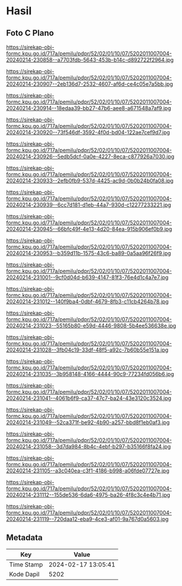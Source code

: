 # Hasil

## Foto C Plano

https://sirekap-obj-formc.kpu.go.id/717a/pemilu/pdpr/52/02/01/10/07/5202011007004-20240214-230858--a7703fdb-5643-453b-b14c-d892722f2964.jpg

https://sirekap-obj-formc.kpu.go.id/717a/pemilu/pdpr/52/02/01/10/07/5202011007004-20240214-230907--2eb136d7-2532-4607-af6d-ce4c05e7a5bb.jpg

https://sirekap-obj-formc.kpu.go.id/717a/pemilu/pdpr/52/02/01/10/07/5202011007004-20240214-230914--18edaa39-bb27-47b6-aee8-a671548a7af9.jpg

https://sirekap-obj-formc.kpu.go.id/717a/pemilu/pdpr/52/02/01/10/07/5202011007004-20240214-230920--73f546df-3592-4f0d-bd04-122ae7cef9d7.jpg

https://sirekap-obj-formc.kpu.go.id/717a/pemilu/pdpr/52/02/01/10/07/5202011007004-20240214-230926--5edb5dcf-0a0e-4227-8eca-c877926a7030.jpg

https://sirekap-obj-formc.kpu.go.id/717a/pemilu/pdpr/52/02/01/10/07/5202011007004-20240214-230933--2efb0fb9-537d-4425-ac9d-0b0b24b0fa08.jpg

https://sirekap-obj-formc.kpu.go.id/717a/pemilu/pdpr/52/02/01/10/07/5202011007004-20240214-230939--6cc7d181-d1eb-44a7-930d-c12277233221.jpg

https://sirekap-obj-formc.kpu.go.id/717a/pemilu/pdpr/52/02/01/10/07/5202011007004-20240214-230945--66bfc49f-4e13-4d20-84ea-915b906ef0b9.jpg

https://sirekap-obj-formc.kpu.go.id/717a/pemilu/pdpr/52/02/01/10/07/5202011007004-20240214-230953--b359d11b-1575-43c6-ba89-0a5aa96f26f9.jpg

https://sirekap-obj-formc.kpu.go.id/717a/pemilu/pdpr/52/02/01/10/07/5202011007004-20240214-231001--9cf0d04d-b639-4147-81f3-76e4d1c4a7e7.jpg

https://sirekap-obj-formc.kpu.go.id/717a/pemilu/pdpr/52/02/01/10/07/5202011007004-20240214-231012--140f9ba4-0dbf-4679-8fb3-c11cb4264b78.jpg

https://sirekap-obj-formc.kpu.go.id/717a/pemilu/pdpr/52/02/01/10/07/5202011007004-20240214-231023--55165b80-e59d-4446-9808-5b4ee536638e.jpg

https://sirekap-obj-formc.kpu.go.id/717a/pemilu/pdpr/52/02/01/10/07/5202011007004-20240214-231028--3fb04c19-33df-48f5-a92c-7b60b55e151a.jpg

https://sirekap-obj-formc.kpu.go.id/717a/pemilu/pdpr/52/02/01/10/07/5202011007004-20240214-231035--3b958148-4166-4444-90c9-77234fd056b6.jpg

https://sirekap-obj-formc.kpu.go.id/717a/pemilu/pdpr/52/02/01/10/07/5202011007004-20240214-231041--4061b6f9-ca37-47c7-ba24-43e3120c3524.jpg

https://sirekap-obj-formc.kpu.go.id/717a/pemilu/pdpr/52/02/01/10/07/5202011007004-20240214-231049--52ca371f-be92-4b90-a257-bbd8f1eb0af3.jpg

https://sirekap-obj-formc.kpu.go.id/717a/pemilu/pdpr/52/02/01/10/07/5202011007004-20240214-231058--3d7da984-8b4c-4ebf-b297-b35166f8fa24.jpg

https://sirekap-obj-formc.kpu.go.id/717a/pemilu/pdpr/52/02/01/10/07/5202011007004-20240214-231105--a3c040ea-c3f1-4186-b998-a06fde07727e.jpg

https://sirekap-obj-formc.kpu.go.id/717a/pemilu/pdpr/52/02/01/10/07/5202011007004-20240214-231112--155de536-6da6-4975-ba26-4f8c3c4e4b71.jpg

https://sirekap-obj-formc.kpu.go.id/717a/pemilu/pdpr/52/02/01/10/07/5202011007004-20240214-231119--720daa12-eba9-4ce3-af01-9a767d0a5603.jpg


## Metadata

| Key        | Value               |
| ---------- | ------------------- |
| Time Stamp | 2024-02-17 13:05:41 |
| Kode Dapil | 5202                |



